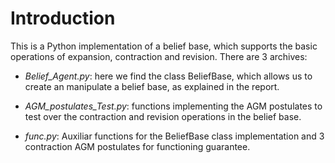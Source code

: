 # Introduction

This is a Python implementation of a belief base, which supports the basic operations of expansion, contraction and revision. There are 3 archives:

* *Belief_Agent.py*: here we find the class BeliefBase, which allows us to create an manipulate a belief base, as explained in the report.

* *AGM_postulates_Test.py*: functions implementing the AGM postulates to test over the contraction and revision operations in the belief base.

* *func.py*: Auxiliar functions for the BeliefBase class implementation and 3 contraction AGM postulates for functioning guarantee.

